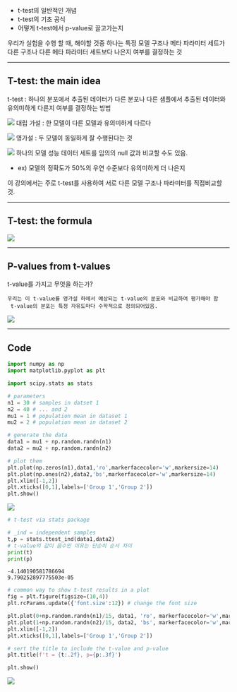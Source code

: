 - t-test의 일반적인 개념
- t-test의 기초 공식
- 어떻게 t-test에서 p-value로 끌고가는지

우리가 실험을 수행 할 때, 해야할 것중 하나는 특정 모델 구조나 메타 파라미터 세트가 다른 구조나 다른 메타 파라미터 세트보다 나은지 여부를 결정하는 것

---

## T-test: the main idea

t-test : 하나의 분포에서 추출된 데이터가 다른 분포나 다른 샘플에서 추출된 데이터와 유의미하게 다른지 여부를 결정하는 방법

![](26.Pasted%20image%2020241006211518.png)
대립 가설 : 한 모델이 다른 모델과 유의미하게 다르다

![](26.Pasted%20image%2020241006211647.png)
영가설 : 두 모델이 동일하게 잘 수행된다는 것

![](26.Pasted%20image%2020241006212831.png)
하나의 모델 성능 데이터 세트를 임의의 null 값과 비교할 수도 있음.
- ex) 모델의 정확도가 50%의 우연 수준보다 유의미하게 더 나은지

이 강의에서는 주로 t-test를 사용하여 서로 다른 모델 구조나 파라미터를 직접비교할 것.

---
## T-test: the formula

![](26.Pasted%20image%2020241006213523.png)

---
## P-values from t-values

t-value를 가지고 무엇을 하는가?

	우리는 이 t-value를 영가설 하에서 예상되는 t-value의 분포와 비교하여 평가해야 함
	 t-value의 분포는 특정 자유도마다 수학적으로 정의되어있음.

![](26.Pasted%20image%2020241006213934.png)

---
## Code

```python
import numpy as np
import matplotlib.pyplot as plt

import scipy.stats as stats
```

```python
# parameters
n1 = 30 # samples in datset 1
n2 = 40 # ... and 2
mu1 = 1 # population mean in dataset 1
mu2 = 2 # population mean in dataset 2

# generate the data
data1 = mu1 + np.random.randn(n1)
data2 = mu2 + np.random.randn(n2)

# plot them
plt.plot(np.zeros(n1),data1,'ro',markerfacecolor='w',markersize=14)
plt.plot(np.ones(n2),data2,'bs',markerfacecolor='w',markersize=14)
plt.xlim([-1,2])
plt.xticks([0,1],labels=['Group 1','Group 2'])
plt.show()
```
![](26.Pasted%20image%2020241006220221.png)

```python
# t-test via stats package

# _ind = independent samples
t,p = stats.ttest_ind(data1,data2)
# t-value의 값이 음수인 이유는 단순히 순서 차이
print(t)
print(p)
```
```
-4.140190581786694
9.790252897775503e-05
```

```python
# common way to show t-test results in a plot
fig = plt.figure(figsize=(10,4))
plt.rcParams.update({'font.size':12}) # change the font size

plt.plot(0+np.random.randn(n1)/15, data1, 'ro', markerfacecolor='w',markersize=14)
plt.plot(1+np.random.randn(n2)/15, data2, 'bs', markerfacecolor='w',markersize=14)
plt.xlim([-1,2])
plt.xticks([0,1],labels=['Group 1','Group 2'])

# sert the title to include the t-value and p-value
plt.title(f't = {t:.2f}, p={p:.3f}')

plt.show()
```
![](26.Pasted%20image%2020241006220255.png)
